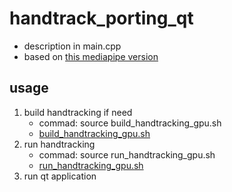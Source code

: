 # handtrack_porting_qt
- description in main.cpp
- based on [this mediapipe version](https://github.com/tratitude/mediapipe/tree/c05480afae186d4557982155a4be3f7e9138bb8e)
## usage
1. build handtracking if need
   - commad: source build_handtracking_gpu.sh
   - [build_handtracking_gpu.sh](https://github.com/tratitude/mediapipe/blob/master/build_handtracking_gpu.sh)
2. run handtracking
   - commad: source run_handtracking_gpu.sh
   - [run_handtracking_gpu.sh](https://github.com/tratitude/mediapipe/blob/master/run_handtracking_gpu.sh)
3. run qt application
